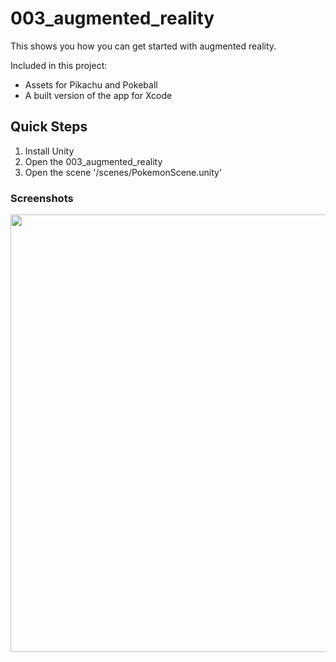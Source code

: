 # 003_augmented_reality

This shows you how you can get started with augmented reality.

Included in this project:

- Assets for Pikachu and Pokeball
- A built version of the app for Xcode

## Quick Steps

1. Install Unity
2. Open the 003_augmented_reality
3. Open the scene '/scenes/PokemonScene.unity'

### Screenshots

<img src="../screenshots/003/001.png" width="700px">
